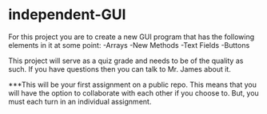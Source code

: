 # independent-GUI

For this project you are to create a new GUI program that has the following elements in it at some point:
-Arrays
-New Methods
-Text Fields
-Buttons

This project will serve as a quiz grade and needs to be of the quality as such. If you have questions then you can talk to Mr. James about it. 


***This will be your first assignment on a public repo. This means that you will have the option to collaborate with each other if you choose to. But, you must each turn in an individual assignment.
